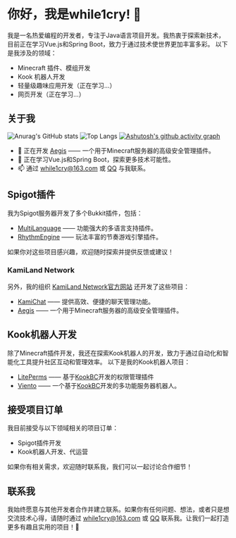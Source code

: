 # 你好，我是while1cry! 👋

我是一名热爱编程的开发者，专注于Java语言项目开发。我热衷于探索新技术，目前正在学习Vue.js和Spring Boot，致力于通过技术使世界更加丰富多彩。
以下是我涉及的领域：
- Minecraft 插件、模组开发
- Kook 机器人开发
- 轻量级趣味应用开发（正在学习...）
- 网页开发（正在学习...）

## 关于我

![Anurag's GitHub stats](https://github-readme-stats.vercel.app/api?username=while1cry&show_icons=true&theme=blue_navy&locale=cn&rank_icon=github&card_width=500&hide_title=true)
![Top Langs](https://github-readme-stats.vercel.app/api/top-langs/?username=while1cry&layout=compact&card_width=500&theme=blue_navy&locale=cn)
[![Ashutosh's github activity graph](https://github-readme-activity-graph.vercel.app/graph?username=while1cry&theme=tokyo-night)](https://github.com/ashutosh00710/github-readme-activity-graph&locale=cn)

- 💼 正在开发 [Aegis](https://github.com/KamiLand-Network/Aegis-API) —— 一个用于Minecraft服务器的高级安全管理插件。
- 🌱 正在学习Vue.js和Spring Boot，探索更多技术可能性。
- 📫 通过 [while1cry@163.com](mailto://while1cry@163.com) 或 [QQ](https://while1cry.me/qq) 与我联系。

## Spigot插件

我为Spigot服务器开发了多个Bukkit插件，包括：

- [MultiLanguage](https://github.com/while1cry/MultiLanguage) —— 功能强大的多语言支持插件。
- [RhythmEngine](https://github.com/while1cry/RhythmEngine) —— 玩法丰富的节奏游戏引擎插件。

如果你对这些项目感兴趣，欢迎随时探索并提供反馈或建议！

### KamiLand Network

另外，我的组织 [KamiLand Network](https://github.com/KamiLand-Network)[官方网站](https://www.kamiland.net) 还开发了这些项目：
- [KamiChat](https://github.com/KamiLand-Network/KamiChat) —— 提供高效、便捷的聊天管理功能。
- [Aegis](https://github.com/KamiLand-Network/Aegis-API) —— 一个用于Minecraft服务器的高级安全管理插件。

## Kook机器人开发

除了Minecraft插件开发，我还在探索Kook机器人的开发，致力于通过自动化和智能化工具提升社区互动和管理效率。
以下是我的Kook机器人项目：
- [LitePerms](https://github.com/while1cry/LitePerms) —— 基于[KookBC](https://github.com/SNWCreations/KookBC)开发的权限管理插件
- [Viento](https://github.com/while1cry/Viento) —— 一个基于[KookBC](https://github.com/SNWCreations/KookBC)开发的多功能服务器机器人。

## 接受项目订单

我目前接受与以下领域相关的项目订单：
- Spigot插件开发
- Kook机器人开发、代运营

如果你有相关需求，欢迎随时联系我，我们可以一起讨论合作细节！

## 联系我

我始终愿意与其他开发者合作并建立联系。如果你有任何问题、想法，或者只是想交流技术心得，请随时通过 [while1cry@163.com](mailto://while1cry@163.com) 或 [QQ](https://while1cry.me/qq) 联系我。让我们一起打造更多有趣且实用的项目！🚀
